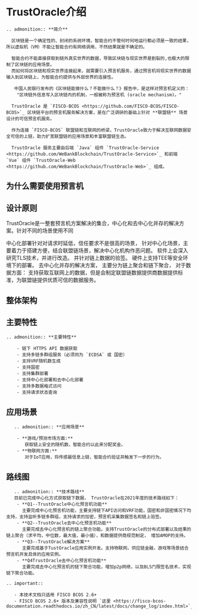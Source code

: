 # TrustOracle介绍

```eval_rst 
.. admonition:: **简介**

  区块链是一个确定性的、封闭的系统环境，智能合约不管何时何地运行都必须是一致的结果，所以虚拟机（VM）不能让智能合约有网络调用，不然结果就是不确定的。  

  智能合约不能直接获取到链外真实世界的数据，导致区块链与现实世界是割裂的,也极大的限制了区块链的应用场景。
  而如何将区块链和现实世界连接起来，就需要引入预言机服务，通过预言机将现实世界的数据输入到区块链上，为智能合约提供与外部世界的连接性。

   中国人民银行发布的《区块链能做什么？不能做什么？》报告中，是这样对预言机定义的：
    "区块链外信息写入区块链内的机制，一般被称为预言机 (oracle mechanism)。"

  TrustOracle 是 `FISCO-BCOS <https://github.com/FISCO-BCOS/FISCO-BCOS>`_ 区块链平台的预言机服务解决方案，是在广泛调研的基础上针对 **联盟链** 场景设计的可信预言机服务。

  作为连接 `FISCO-BCOS` 联盟链和互联网的桥梁，TrustOracle致力于解决互联网数据安全可信的上链，助力扩宽联盟链的应用场景和丰富联盟链生态。

  TrustOracle 服务主要由后端 `Java` 组件 `TrustOracle-Service <https://github.com/WeBankBlockchain/TrustOracle-Service>`_ 和前端 `Vue` 组件 `TrustOracle-Web <https://github.com/WeBankBlockchain/TrustOracle-Web>`_ 组成。
```


## 为什么需要使用预言机

## 设计原则
   TrustOracle是一整套预言机方案解决的集合，中心化和去中心化并存的解决方案。针对不同的场景使用不同
   
   中心化部署针对对请求时延低，信任要求不是很高的场景， 针对中心化场景，主要着力于搭建方便，结合联盟链场景，解决中心化机构作恶问题。
   软件上会深入研究TLS技术，并进行改造。 并针对链上数据的验签。 
   硬件上支持TEE等安全环境下的部署。
   去中心化并存的解决方案，
   主要分为链上聚合和链下聚合，
   对于数据方面：
   支持获取互联网上的数据，但是会制定联盟链数据提供商数据提供标准，为联盟链提供优质可信的数据服务。

## 整体架构



## 主要特性

```eval_rst 
.. admonition:: **主要特性**

    - 链下 HTTPS API 数据获取
    - 支持多链多群组服务（必须同为 `ECDSA` 或 国密）
    - 支持VRF随机数生成
    - 支持国密
    - 支持集群部署
    - 支持中心化部署和去中心化部署
    - 支持多数据格式访问
    - 支持请求状态查询
```

## 应用场景
```eval_rst 
   .. admonition:: **应用场景**
   
    - **游戏/预测市场方面:**
       获取链上安全的随机数，智能合约以此来分配奖金。
    - **物联网方面:**
       对于IoT应用，将传感器信息上链，智能合约验证并触发下一步的行为。
```

## 路线图

```eval_rst 
   .. admonition:: **技术路线**
   目前已完成中心化方式获取链下数据， TrustOracle在2021年度的技术路线如下：
    - **Q1--TrustOracle中心化预言机功能**
      主要完成中心化预言机功能，主要支持链下API访问和VRF功能，国密和非国密情况下均支持，支持监听多链多群组，支持请求的加密，预言机采集数据签名和链上验签。
    - **Q2--TrustOracle去中心化预言机功能**
      主要完成去中心化预言机的链上聚合功能。支持TrustOracle的分布式部署以及结果的链上聚合（求平均，中位数，最大值，最小值），和数据提供商规范制定， 增加AMOP的支持。
    - **Q3--TrustOracle解决方案**
      主要完成基于TustOracle应用实例开发。支持物联网，供应链金融，游戏等场景结合预言机开发具体的应用实例。
    - **Q4TrustOracle去中心化预言机功能**
      主要完成去中心化预言机的链下聚合功能，增加p2p网络，以及BLS门限签名技术，实现链下聚合功能。
```


```eval_rst 
.. important::

   - 本技术文档只适用 FISCO BCOS 2.6+
   - FISCO BCOS 2.6+ 版本及兼容性说明 `这里 <https://fisco-bcos-documentation.readthedocs.io/zh_CN/latest/docs/change_log/index.html>`_
``` 